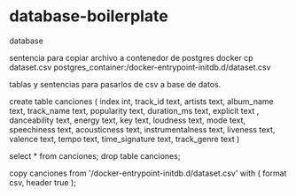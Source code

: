 # database-boilerplate
database

sentencia para copiar archivo a contenedor de postgres
docker cp dataset.csv postgres_container:/docker-entrypoint-initdb.d/dataset.csv


tablas y sentencias para pasarlos de csv a base de datos.

create table canciones (
index int,
track_id text,
artists text,
album_name text,
track_name text,
popularity text,
duration_ms text,
explicit text ,
danceability text,
energy text,
key text,
loudness text,
mode text,
speechiness text,
acousticness text,
instrumentalness text,
liveness text,
valence text,
tempo text,
time_signature text,
track_genre text
)

select * from canciones;
drop table canciones;

copy canciones 
from '/docker-entrypoint-initdb.d/dataset.csv'
with (
	format csv,
	header true
);

